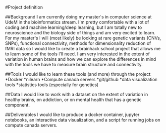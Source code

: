 #Project definition

##Background
I am currently doing my master's in computer science at UdeM in the bioinformatics stream. I'm pretty comfortable with a lot of coding and machine learning/deep learning, but I am totally new to neuroscience and the biology side of things and am very excited to learn. For my master's I will (most likely) be looking at rare genetic variants (CNVs, SNPs), functional connectivity, methods for dimensionality reduction of fMRI data so I would like to create a brainhack school project that allows me to learn some of the tools I'll need. I am very interested in the extent of variation in human brains and how we can explore the differences in mind with the tools we have to measure brain structure and connectivity.

##Tools
I would like to learn these tools (and more) through the project:
*Docker
*nilearn
*Compute canada servers
*git/github
*data visualization tools
*statistics tools (especially for genetics)

##Data
I would like to work with a dataset on the extent of variation in healthy brains, on addiction, or on mental health that has a genetic component.

##Deliverables
I would like to produce a docker container, jupyter notebooks, an interactive data visualization, and a script for running jobs on compute canada servers.
